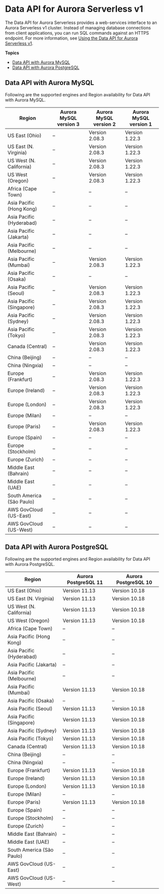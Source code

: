 # Data API for Aurora Serverless v1<a name="Concepts.Aurora_Fea_Regions_DB-eng.Feature.Data_API"></a>

The Data API for Aurora Serverless provides a web\-services interface to an Aurora Serverless v1 cluster\. Instead of managing database connections from client applications, you can run SQL commands against an HTTPS endpoint\. For more information, see [Using the Data API for Aurora Serverless v1](data-api.md)\. 

**Topics**
+ [Data API with Aurora MySQL](#Concepts.Aurora_Fea_Regions_DB-eng.Feature.Data_API.amy)
+ [Data API with Aurora PostgreSQL](#Concepts.Aurora_Fea_Regions_DB-eng.Feature.Data_API.apg)

## Data API with Aurora MySQL<a name="Concepts.Aurora_Fea_Regions_DB-eng.Feature.Data_API.amy"></a>

Following are the supported engines and Region availability for Data API with Aurora MySQL\.


| Region | Aurora MySQL version 3 | Aurora MySQL version 2 | Aurora MySQL version 1 | 
| --- | --- | --- | --- | 
| US East \(Ohio\) | – | Version 2\.08\.3 | Version 1\.22\.3 | 
| US East \(N\. Virginia\) | – | Version 2\.08\.3 | Version 1\.22\.3 | 
| US West \(N\. California\) | – | Version 2\.08\.3 | Version 1\.22\.3 | 
| US West \(Oregon\) | – | Version 2\.08\.3 | Version 1\.22\.3 | 
| Africa \(Cape Town\) | – | – | – | 
| Asia Pacific \(Hong Kong\) | – | – | – | 
| Asia Pacific \(Hyderabad\) | – | – | – | 
| Asia Pacific \(Jakarta\) | – | – | – | 
| Asia Pacific \(Melbourne\) | – | – | – | 
| Asia Pacific \(Mumbai\) | – | Version 2\.08\.3 | Version 1\.22\.3 | 
| Asia Pacific \(Osaka\) | – | – | – | 
| Asia Pacific \(Seoul\) | – | Version 2\.08\.3 | Version 1\.22\.3 | 
| Asia Pacific \(Singapore\) | – | Version 2\.08\.3 | Version 1\.22\.3 | 
| Asia Pacific \(Sydney\) | – | Version 2\.08\.3 | Version 1\.22\.3 | 
| Asia Pacific \(Tokyo\) | – | Version 2\.08\.3 | Version 1\.22\.3 | 
| Canada \(Central\) | – | Version 2\.08\.3 | Version 1\.22\.3 | 
| China \(Beijing\) | – | – | – | 
| China \(Ningxia\) | – | – | – | 
| Europe \(Frankfurt\) | – | Version 2\.08\.3 | Version 1\.22\.3 | 
| Europe \(Ireland\) | – | Version 2\.08\.3 | Version 1\.22\.3 | 
| Europe \(London\) | – | Version 2\.08\.3 | Version 1\.22\.3 | 
| Europe \(Milan\) | – | – | – | 
| Europe \(Paris\) | – | Version 2\.08\.3 | Version 1\.22\.3 | 
| Europe \(Spain\) | – | – | – | 
| Europe \(Stockholm\) | – | – | – | 
| Europe \(Zurich\) | – | – | – | 
| Middle East \(Bahrain\) | – | – | – | 
| Middle East \(UAE\) | – | – | – | 
| South America \(São Paulo\) | – | – | – | 
| AWS GovCloud \(US\-East\) | – | – | – | 
| AWS GovCloud \(US\-West\) | – | – | – | 

## Data API with Aurora PostgreSQL<a name="Concepts.Aurora_Fea_Regions_DB-eng.Feature.Data_API.apg"></a>

Following are the supported engines and Region availability for Data API with Aurora PostgreSQL\.


| Region | Aurora PostgreSQL 11 | Aurora PostgreSQL 10 | 
| --- | --- | --- | 
| US East \(Ohio\) | Version 11\.13 | Version 10\.18 | 
| US East \(N\. Virginia\) | Version 11\.13 | Version 10\.18 | 
| US West \(N\. California\) | Version 11\.13 | Version 10\.18 | 
| US West \(Oregon\) | Version 11\.13 | Version 10\.18 | 
| Africa \(Cape Town\) | – | – | 
| Asia Pacific \(Hong Kong\) | – | – | 
| Asia Pacific \(Hyderabad\) | – | – | 
| Asia Pacific \(Jakarta\) | – | – | 
| Asia Pacific \(Melbourne\) | – | – | 
| Asia Pacific \(Mumbai\) | Version 11\.13 | Version 10\.18 | 
| Asia Pacific \(Osaka\) | – | – | 
| Asia Pacific \(Seoul\) | Version 11\.13 | Version 10\.18 | 
| Asia Pacific \(Singapore\) | Version 11\.13 | Version 10\.18 | 
| Asia Pacific \(Sydney\) | Version 11\.13 | Version 10\.18 | 
| Asia Pacific \(Tokyo\) | Version 11\.13 | Version 10\.18 | 
| Canada \(Central\) | Version 11\.13 | Version 10\.18 | 
| China \(Beijing\) | – | – | 
| China \(Ningxia\) | – | – | 
| Europe \(Frankfurt\) | Version 11\.13 | Version 10\.18 | 
| Europe \(Ireland\) | Version 11\.13 | Version 10\.18 | 
| Europe \(London\) | Version 11\.13 | Version 10\.18 | 
| Europe \(Milan\) | – | – | 
| Europe \(Paris\) | Version 11\.13 | Version 10\.18 | 
| Europe \(Spain\) | – | – | 
| Europe \(Stockholm\) | – | – | 
| Europe \(Zurich\) | – | – | 
| Middle East \(Bahrain\) | – | – | 
| Middle East \(UAE\) | – | – | 
| South America \(São Paulo\) | – | – | 
| AWS GovCloud \(US\-East\) | – | – | 
| AWS GovCloud \(US\-West\) | – | – | 